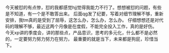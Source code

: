 今天被怼的有点惨，怼的我都感觉hjj觉得我能力不行了。想想被怼的问题，有些是不知道，有一个是不敢答出来。
后面qg发了纪要，写着对细节理解不够，重新安排，我tm真的是受到了屈辱，这怎么办，怎么办，怎么办。
仔细想想还是对代码的理解不够，最近这两个月像是在度假，不能完全投入工作，真的是好伤。      
今天xp讲的季度会，讲的那些点，产品意识，思考的多元化，什么都不是必然的，一定要努力努力努力在努力，
最重要的就是当下，未来都是狗屁，珍惜当下。
